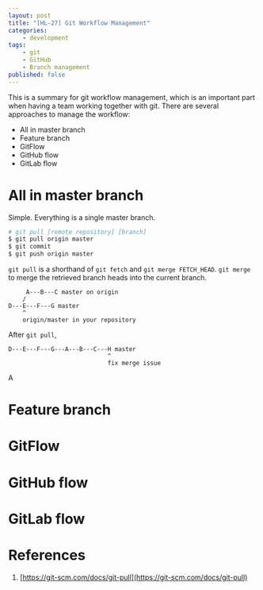 ```yaml
---
layout: post
title: "[HL-27] Git Workflow Management"
categories:
    - development
tags:
    - git
    - GitHub
    - Branch management
published: false
---
```


This is a summary for git workflow management, which is an important part
when having a team working together with git. There are several approaches
to manage the workflow:

* All in master branch
* Feature branch
* GitFlow
* GitHub flow
* GitLab flow

# All in master branch

Simple. Everything is a single master branch.

```bash
# git pull [remote repository] [branch]
$ git pull origin master
$ git commit
$ git push origin master
```

`git pull` is a shorthand of `git fetch` and `git merge FETCH_HEAD`.
`git merge` to merge the retrieved branch heads into the current branch.

```
     A---B---C master on origin
    /
D---E---F---G master
    ^
    origin/master in your repository
```

After `git pull`,

```
D---E---F---G---A---B---C---H master
                            ^
                            fix merge issue
```

A

# Feature branch


# GitFlow


# GitHub flow


# GitLab flow


# References

1. [https://git-scm.com/docs/git-pull](https://git-scm.com/docs/git-pull)
